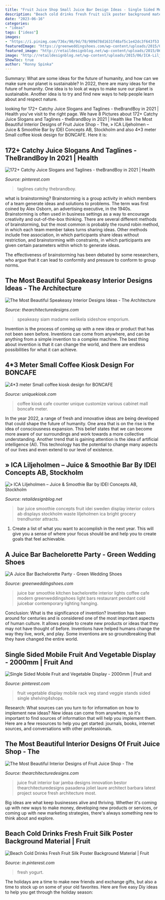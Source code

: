 ```yaml
---
title: "Fruit Juice Shop Small Juice Bar Design Ideas - Single Sided Mobile Fruit And Vegetable Display"
description: "Beach cold drinks fresh fruit silk poster background material"
date: "2023-06-16"
categories:
- "ideas"
tags: ["ideas"]
images:
- "https://i.pinimg.com/736x/90/9d/78/909d78d1631f48af5c1e42dc3f643f53.jpg"
featuredImage: "https://greenweddingshoes.com/wp-content/uploads/2015/09/juicebar-bachelorette-04.jpg"
featured_image: "http://retaildesignblog.net/wp-content/uploads/2015/06/ICA-Liljeholmen-Juice-and-Smoothie-Bar-by-IDEI-Stockholm-Sweden-03.jpg"
image: "http://retaildesignblog.net/wp-content/uploads/2015/06/ICA-Liljeholmen-Juice-and-Smoothie-Bar-by-IDEI-Stockholm-Sweden-03.jpg"
ShowToc: true
author: "Ronny Spinka"
---
```



Summary: What are some ideas for the future of humanity, and how can we make sure our planet is sustainable?
In 2022, there are many ideas for the future of humanity. One idea is to look at ways to make sure our planet is sustainable. Another idea is to try and find new ways to help people learn about and respect nature.

	

		
looking for 172+ Catchy Juice Slogans and Taglines - theBrandBoy in 2021 | Health you've visit to the right page. We have 8 Pictures about 172+ Catchy Juice Slogans and Taglines - theBrandBoy in 2021 | Health like The Most Beautiful Interior Designs of Fruit Juice Shop - The, » ICA Liljeholmen – Juice &amp; Smoothie Bar by IDEI Concepts AB, Stockholm and also 4*3 meter Small coffee kiosk design for BONCAFE. Here it is:
		
    
## 172+ Catchy Juice Slogans And Taglines - TheBrandBoy In 2021 | Health

<img loading=lazy src="https://i.pinimg.com/originals/60/7c/9a/607c9ab3cc1a4096b896f209c3ffea31.png" onerror="this.onerror=null;this.src='https://tse4.mm.bing.net/th?id=OIP.X1qeeAoyfSD56gewkXTwnAHaLH&amp;pid=15.1';" alt="172+ Catchy Juice Slogans and Taglines - theBrandBoy in 2021 | Health">

_Source: pinterest.com_

>taglines catchy thebrandboy. 

	

what is brainstorming?
Brainstorming is a group activity in which members of a team generate ideas and solutions to problems. The term was first coined by Alex Osborn, an advertising executive, in the 1940s. Brainstorming is often used in business settings as a way to encourage creativity and out-of-the-box thinking. 
There are several different methods of brainstorming, but the most common is probably the round robin method, in which each team member takes turns sharing ideas. Other methods include free association, in which participants share ideas without restriction, and brainstorming with constraints, in which participants are given certain parameters within which to generate ideas. 

The effectiveness of brainstorming has been debated by some researchers, who argue that it can lead to conformity and pressure to conform to group norms.

    
## The Most Beautiful Speakeasy Interior Designs Ideas - The Architecture

<img loading=lazy src="https://thearchitecturedesigns.com/wp-content/uploads/2019/09/interior8.jpg" onerror="this.onerror=null;this.src='https://tse1.mm.bing.net/th?id=OIP.DRY8QFWoyu0c1qQAoIBStgHaE7&amp;pid=15.1';" alt="The Most Beautiful Speakeasy Interior Designs Ideas - The Architecture">

_Source: thearchitecturedesigns.com_

>speakeasy siam madame welikela sideshow emporium. 

	

Invention is the process of coming up with a new idea or product that has not been seen before. Inventions can come from anywhere, and can be anything from a simple invention to a complex machine. The best thing about invention is that it can change the world, and there are endless possibilities for what it can achieve.

    
## 4*3 Meter Small Coffee Kiosk Design For BONCAFE

<img loading=lazy src="https://uniquekiosk.com/wp-content/uploads/2018/11/4x3-3_.jpg" onerror="this.onerror=null;this.src='https://tse1.mm.bing.net/th?id=OIP.xSpxbQvsFSfM3L2k5tVVIQHaFj&amp;pid=15.1';" alt="4*3 meter Small coffee kiosk design for BONCAFE">

_Source: uniquekiosk.com_

>coffee kiosk cafe counter unique customize various cabinet mall boncafe meter. 

	

In the year 2022, a range of fresh and innovative ideas are being developed that could shape the future of humanity. One area that is on the rise is the idea of consciousness expansion. This belief states that we can become more aware of our surroundings and work towards a more collective understanding. Another trend that is gaining attention is the idea of artificial intelligence (AI). This technology has the potential to change many aspects of our lives and even extend to our level of existence.

    
## » ICA Liljeholmen – Juice &amp; Smoothie Bar By IDEI Concepts AB, Stockholm

<img loading=lazy src="http://retaildesignblog.net/wp-content/uploads/2015/06/ICA-Liljeholmen-Juice-and-Smoothie-Bar-by-IDEI-Stockholm-Sweden-03.jpg" onerror="this.onerror=null;this.src='https://tse3.mm.bing.net/th?id=OIP.qrUa_QYcccnqfYy0U7w--QHaER&amp;pid=15.1';" alt="» ICA Liljeholmen – Juice &amp; Smoothie Bar by IDEI Concepts AB, Stockholm">

_Source: retaildesignblog.net_

>bar juice smoothie concepts fruit idei sweden display interior colors ab displays stockholm waste liljeholmen ica bright grocery trendhunter attracts. 

	

1. Create a list of what you want to accomplish in the next year. This will give you a sense of where your focus should be and help you to create goals that feel achievable.

    
## A Juice Bar Bachelorette Party - Green Wedding Shoes

<img loading=lazy src="https://greenweddingshoes.com/wp-content/uploads/2015/09/juicebar-bachelorette-04.jpg" onerror="this.onerror=null;this.src='https://tse2.mm.bing.net/th?id=OIP.5ID0vDzlmzYOYLywHQVjVAHaJ6&amp;pid=15.1';" alt="A Juice Bar Bachelorette Party - Green Wedding Shoes">

_Source: greenweddingshoes.com_

>juice bar smoothie kitchen bachelorette interior lights coffee cafe modern greenweddingshoes light bars restaurant pendant cold juicebar contemporary lighting hanging. 

	

Conclusion: What is the significance of invention?
Invention has been around for centuries and is considered one of the most important aspects of human culture. It allows people to create new products or ideas that they may not have thought of before. Inventions have helped humans change the way they live, work, and play. Some inventions are so groundbreaking that they have changed the entire world.

    
## Single Sided Mobile Fruit And Vegetable Display - 2000mm | Fruit And

<img loading=lazy src="https://i.pinimg.com/736x/82/f5/64/82f564613e7870c935709f9efeb1d866.jpg" onerror="this.onerror=null;this.src='https://tse4.mm.bing.net/th?id=OIP.QQrQ867Zej8La6pV0zuWAQHaHa&amp;pid=15.1';" alt="Single Sided Mobile Fruit and Vegetable Display - 2000mm | Fruit and">

_Source: pinterest.com_

>fruit vegetable display mobile rack veg stand veggie stands sided single shelving4shops. 

	

Research: What sources can you turn to for information on how to implement new ideas?
New ideas can come from anywhere, so it's important to find sources of information that will help you implement them. Here are a few resources to help you get started: journals, books, internet sources, and conversations with other professionals.

    
## The Most Beautiful Interior Designs Of Fruit Juice Shop - The

<img loading=lazy src="https://thearchitecturedesigns.com/wp-content/uploads/2019/09/fruit-juice-interior11-min.jpg" onerror="this.onerror=null;this.src='https://tse4.mm.bing.net/th?id=OIP.Efe1r4BO2V2IbiWolXR-dwHaE8&amp;pid=15.1';" alt="The Most Beautiful Interior Designs of Fruit Juice Shop - The">

_Source: thearchitecturedesigns.com_

>juice fruit interior bar jamba designs innovation bestor thearchitecturedesigns pasadena joliet laure architect barbara latest project source fresh architecture most. 

	

Big ideas are what keep businesses alive and thriving. Whether it's coming up with new ways to make money, developing new products or services, or coming up with new marketing strategies, there's always something new to think about and explore.

    
## Beach Cold Drinks Fresh Fruit Silk Poster Background Material | Fruit

<img loading=lazy src="https://i.pinimg.com/736x/90/9d/78/909d78d1631f48af5c1e42dc3f643f53.jpg" onerror="this.onerror=null;this.src='https://tse3.mm.bing.net/th?id=OIP.1RUtvGpAfATODlC-0rz-wAHaLH&amp;pid=15.1';" alt="Beach Cold Drinks Fresh Fruit Silk Poster Background Material | Fruit">

_Source: in.pinterest.com_

>fresh yogurt. 

	

The holidays are a time to make new friends and exchange gifts, but also a time to stock up on some of your old favorites. Here are five easy Diy ideas to help you get through the holiday season: 


